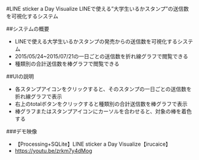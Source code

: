 #LINE sticker a Day Visualize
LINEで使える”大学生いるかスタンプ”の送信数を可視化するシステム

##システムの概要
- LINEで使える大学生いるかスタンプの発売からの送信数を可視化するシステム
- 2015/05/24~2015/07/21の一日ごとの送信数を折れ線グラフで閲覧できる
- 種類別の合計送信数を棒グラフで閲覧できる

##UIの説明
- 各スタンプアイコンをクリックすると、そのスタンプの一日ごとの送信数を折れ線グラフで表示
- 右上のtotalボタンをクリックすると種類別の合計送信数を棒グラフで表示
- 棒グラフまたはスタンプアイコンにカーソルを合わせると、対象の棒を着色する

###デモ映像
- 【Processing+SQLite】LINE sticker a Day Visualize【irucaice】
- https://youtu.be/zrkm7y4dMog
